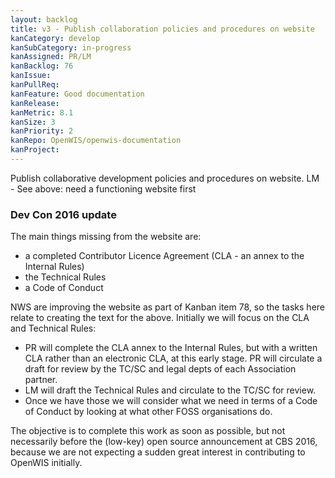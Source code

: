 ```yaml
---
layout: backlog
title: v3 - Publish collaboration policies and procedures on website
kanCategory: develop
kanSubCategory: in-progress
kanAssigned: PR/LM
kanBacklog: 76
kanIssue:
kanPullReq:
kanFeature: Good documentation
kanRelease:
kanMetric: 8.1
kanSize: 3
kanPriority: 2
kanRepo: OpenWIS/openwis-documentation
kanProject:
---
```

Publish collaborative development policies and procedures on website. LM - See above: need a functioning website first

### Dev Con 2016 update

The main things missing from the website are:

  - a completed Contributor Licence Agreement (CLA - an annex to the Internal Rules)
  - the Technical Rules
  - a Code of Conduct

NWS are improving the website as part of Kanban item 78, so the tasks here relate to creating the text for the above.  Initially we will focus on the CLA and Technical Rules:

  - PR will complete the CLA annex to the Internal Rules, but with a written CLA rather than an electronic CLA, at this early stage.  PR will circulate a draft for review by the TC/SC and legal depts of each Association partner.
  - LM will draft the Technical Rules and circulate to the TC/SC for review.
  - Once we have those we will consider what we need in terms of a Code of Conduct by looking at what other FOSS organisations do.

The objective is to complete this work as soon as possible, but not necessarily before the (low-key) open source announcement at CBS 2016, because we are not expecting a sudden great interest in contributing to OpenWIS initially.
